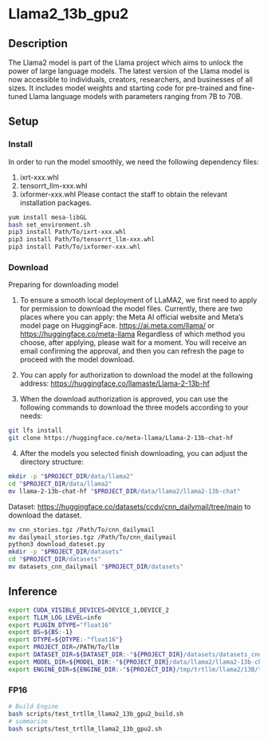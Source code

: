 # Llama2_13b_gpu2

## Description
The Llama2 model is part of the Llama project which aims to unlock the power of large language models. The latest version of the Llama model is now accessible to individuals, creators, researchers, and businesses of all sizes. It includes model weights and starting code for pre-trained and fine-tuned Llama language models with parameters ranging from 7B to 70B. 

## Setup

### Install
In order to run the model smoothly, we need the following dependency files:
1. ixrt-xxx.whl
2. tensorrt_llm-xxx.whl
3. ixformer-xxx.whl
Please contact the staff to obtain the relevant installation packages.

```bash
yum install mesa-libGL
bash set_environment.sh
pip3 install Path/To/ixrt-xxx.whl
pip3 install Path/To/tensorrt_llm-xxx.whl
pip3 install Path/To/ixformer-xxx.whl
```

### Download

Preparing for downloading model
1. To ensure a smooth local deployment of LLaMA2, we first need to apply for permission to download the model files. Currently, there are two places where you can apply: the Meta AI official website and Meta’s model page on HuggingFace.
<https://ai.meta.com/llama/> or <https://huggingface.co/meta-llama>
Regardless of which method you choose, after applying, please wait for a moment. You will receive an email confirming the approval, and then you can refresh the page to proceed with the model download.

2. You can apply for authorization to download the model at the following address:
<https://huggingface.co/llamaste/Llama-2-13b-hf>

3. When the download authorization is approved, you can use the following commands to download the three models according to your needs:
```bash
git lfs install
git clone https://huggingface.co/meta-llama/Llama-2-13b-chat-hf
```

4. After the models you selected finish downloading, you can adjust the directory structure:
```bash
mkdir -p "$PROJECT_DIR/data/llama2"
cd "$PROJECT_DIR/data/llama2"
mv llama-2-13b-chat-hf "$PROJECT_DIR/data/llama2/llama2-13b-chat"
```

Dataset: <https://huggingface.co/datasets/ccdv/cnn_dailymail/tree/main> to download the dataset.
```bash
mv cnn_stories.tgz /Path/To/cnn_dailymail
mv dailymail_stories.tgz /Path/To/cnn_dailymail
python3 download_dateset.py
mkdir -p "$PROJECT_DIR/datasets"
cd "$PROJECT_DIR/datasets"
mv datasets_cnn_dailymail "$PROJECT_DIR/datasets"
```

## Inference
```bash
export CUDA_VISIBLE_DEVICES=DEVICE_1,DEVICE_2
export TLLM_LOG_LEVEL=info
export PLUGIN_DTYPE="float16"
export BS=${BS:-1}
export DTYPE=${DTYPE:-"float16"}
export PROJECT_DIR=/PATH/To/llm
export DATASET_DIR=${DATASET_DIR:-"${PROJECT_DIR}/datasets/datasets_cnn_dailymail"}
export MODEL_DIR=${MODEL_DIR:-"${PROJECT_DIR}/data/llama2/llama2-13b-chat"}
export ENGINE_DIR=${ENGINE_DIR:-"${PROJECT_DIR}/tmp/trtllm/llama2/13B/trt_engines/fp16/2-gpu/"}
```
### FP16

```bash
# Build Engine
bash scripts/test_trtllm_llama2_13b_gpu2_build.sh
# summarize
bash scripts/test_trtllm_llama2_13b_gpu2.sh
```
